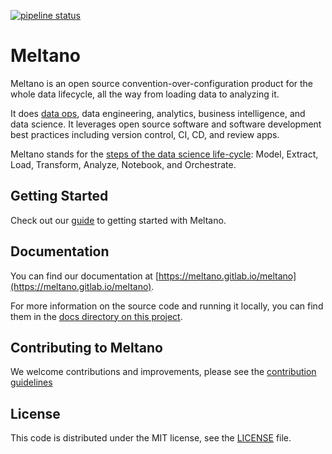 [![pipeline status](https://gitlab.com/meltano/meltano/badges/master/pipeline.svg)](https://gitlab.com/meltano/meltano/commits/master)

# Meltano

Meltano is an open source convention-over-configuration product for the whole data lifecycle, all the way from loading data to analyzing it.

It does [data ops](https://en.wikipedia.org/wiki/DataOps), data engineering, analytics, business intelligence, and data science. It leverages open source software and software development best practices including version control, CI, CD, and review apps.

Meltano stands for the [steps of the data science life-cycle](#data-science-lifecycle): Model, Extract, Load, Transform, Analyze, Notebook, and Orchestrate.

## Getting Started

Check out our [guide](https://meltano.com/guide/#getting-started) to getting started with Meltano.

## Documentation

You can find our documentation at [https://meltano.gitlab.io/meltano](https://meltano.gitlab.io/meltano). 

For more information on the source code and running it locally, you can find them in the [docs directory on this project](https://gitlab.com/meltano/meltano/tree/master/docs).

## Contributing to Meltano

We welcome contributions and improvements, please see the [contribution guidelines](https://meltano.com/docs/contributing.html)

## License

This code is distributed under the MIT license, see the [LICENSE](LICENSE) file.

[docker-compose]: https://docs.docker.com/compose/
